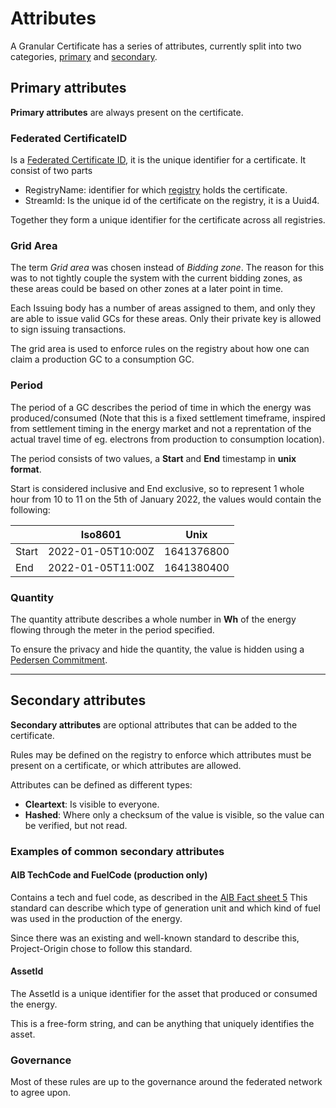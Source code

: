 # Attributes

A Granular Certificate has a series of attributes, currently split into two categories,
[primary](#primary-attributes) and [secondary](#secondary-attributes).

## Primary attributes

**Primary attributes** are always present on the certificate.

### Federated CertificateID

Is a [Federated Certificate ID](federated-certifate-id.md), it is the unique identifier for a certificate.
It consist of two parts
- RegistryName: identifier for which [registry](../registry/registry.md) holds the certificate.
- StreamId: Is the unique id of the certificate on the registry, it is a Uuid4.

Together they form a unique identifier for the certificate across all registries.

### Grid Area

The term *Grid area* was chosen instead of *Bidding zone*. The reason for this was to not tightly couple
the system with the current bidding zones, as these areas could be based on other zones at a later point in time.

Each Issuing body has a number of areas assigned to them, and only they are able to issue
valid GCs for these areas. Only their private key is allowed to sign issuing transactions.

The grid area is used to enforce rules on the registry about how one can claim a production GC
to a consumption GC.

### Period

The period of a GC describes the period of time in which the energy was produced/consumed (Note that this is a fixed settlement timeframe, inspired from settlement timing in the energy market and not a reprentation of the actual travel time of eg. electrons from production to consumption location).

The period consists of two values, a **Start** and **End** timestamp in **unix format**.

Start is considered inclusive and End exclusive,
so to represent 1 whole hour from 10 to 11 on the 5th of January 2022,
the values would contain the following:

|       | Iso8601           | Unix       |
| ----- | ----------------- | ---------- |
| Start | 2022-01-05T10:00Z | 1641376800 |
| End   | 2022-01-05T11:00Z | 1641380400 |

### Quantity

The quantity attribute describes a whole number in **Wh** of the energy flowing through the meter in the period specified.

To ensure the privacy and hide the quantity, the value is hidden using a [Pedersen Commitment](../pedersen-commitments.md).

---

## Secondary attributes

**Secondary attributes** are optional attributes that can be added to the certificate.

Rules may be defined on the registry to enforce which attributes must be present on a certificate, or which attributes are allowed.

Attributes can be defined as different types:
- **Cleartext**: Is visible to everyone.
- **Hashed**: Where only a checksum of the value is visible, so the value can be verified, but not read.

### Examples of common secondary attributes

#### AIB TechCode and FuelCode (production only)

Contains a tech and fuel code, as described in the [AIB Fact sheet 5](https://www.aib-net.org/sites/default/files/assets/eecs/facts-sheets/AIB-2019-EECSFS-05%20EECS%20Rules%20Fact%20Sheet%2005%20-%20Types%20of%20Energy%20Inputs%20and%20Technologies%20-%20Release%207.7%20v5.pdf)
This standard can describe which type of generation unit and which kind of fuel was used in the production of the energy.

Since there was an existing and well-known standard to describe this, Project-Origin chose to follow this standard.

#### AssetId

The AssetId is a unique identifier for the asset that produced or consumed the energy.

This is a free-form string, and can be anything that uniquely identifies the asset.

### Governance

Most of these rules are up to the governance around the federated network to agree upon.
